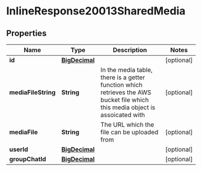 
# InlineResponse20013SharedMedia

## Properties
Name | Type | Description | Notes
------------ | ------------- | ------------- | -------------
**id** | [**BigDecimal**](BigDecimal.md) |  |  [optional]
**mediaFileString** | **String** | In the media table, there is a getter function which retrieves the AWS bucket file which this media object is assoicated with |  [optional]
**mediaFile** | **String** | The URL which the file can be uploaded from |  [optional]
**userId** | [**BigDecimal**](BigDecimal.md) |  |  [optional]
**groupChatId** | [**BigDecimal**](BigDecimal.md) |  |  [optional]




